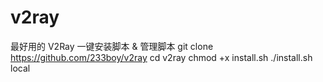 # v2ray
最好用的 V2Ray 一键安装脚本 &amp; 管理脚本
git clone https://github.com/233boy/v2ray
cd v2ray
chmod +x install.sh
./install.sh local
